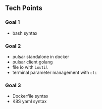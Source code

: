 ## Tech Points

### Goal 1
* bash syntax

### Goal 2
* pulsar standalone in docker
* pulsar client golang
* file io with `ioutil`
* terminal parameter management with `cli`

### Goal 3
* Dockerfile syntax
* K8S yaml syntax
